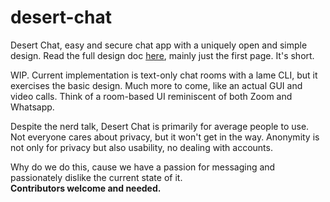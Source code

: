 # desert-chat
Desert Chat, easy and secure chat app with a uniquely open and simple design. Read the full design doc [here](https://docs.google.com/document/d/1BORD3gDLjhp_MjSfiBAAVqthWbmlx__7iy-Il8MSCx0/edit?usp=sharing), mainly just the first page. It's short.

WIP. Current implementation is text-only chat rooms with a lame CLI, but it exercises the basic design. Much more to come, like an actual GUI and video calls. Think of a room-based UI reminiscent of both Zoom and Whatsapp.

Despite the nerd talk, Desert Chat is primarily for average people to use. Not everyone cares about privacy, but it won't get in the way. Anonymity is not only for privacy but also usability, no dealing with accounts.

Why do we do this, cause we have a passion for messaging and passionately dislike the current state of it. \
**Contributors welcome and needed.**
